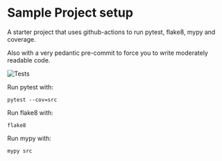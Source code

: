 # Sample Project setup
A starter project that uses github-actions to run pytest, flake8, mypy and coverage.

Also with a very pedantic pre-commit to force you to write moderately readable code.

![Tests](https://github.com/violet-fresh4cast/github-actions-tests/actions/workflows/tests.yml/badge.svg)

Run pytest with:
```
pytest --cov=src
```

Run flake8 with:
```
flake8
```

Run mypy with:
```
mypy src
```
